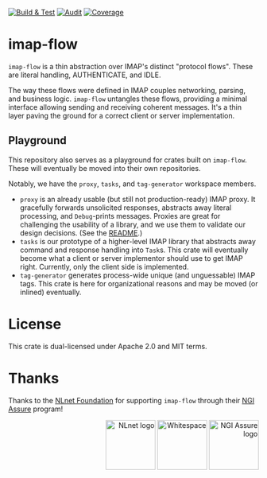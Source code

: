 [![Build & Test](https://github.com/duesee/imap-flow/actions/workflows/build_and_test.yml/badge.svg)](https://github.com/duesee/imap-flow/actions/workflows/build_and_test.yml)
[![Audit](https://github.com/duesee/imap-flow/actions/workflows/audit.yml/badge.svg)](https://github.com/duesee/imap-flow/actions/workflows/audit.yml)
[![Coverage](https://coveralls.io/repos/github/duesee/imap-flow/badge.svg?branch=main)](https://coveralls.io/github/duesee/imap-flow?branch=main)
<!--TODO-->
<!--[![Documentation](https://docs.rs/imap-flow/badge.svg)](https://docs.rs/imap-flow)-->

# imap-flow

`imap-flow` is a thin abstraction over IMAP's distinct "protocol flows".
These are literal handling, AUTHENTICATE, and IDLE.

The way these flows were defined in IMAP couples networking, parsing, and business logic.
`imap-flow` untangles these flows, providing a minimal interface allowing sending and receiving coherent messages.
It's a thin layer paving the ground for a correct client or server implementation.

## Playground

This repository also serves as a playground for crates built on `imap-flow`.
These will eventually be moved into their own repositories.

Notably, we have the `proxy`, `tasks`, and `tag-generator` workspace members.

* `proxy` is an already usable (but still not production-ready) IMAP proxy.
  It gracefully forwards unsolicited responses, abstracts away literal processing, and `Debug`-prints messages.
  Proxies are great for challenging the usability of a library, and we use them to validate our design decisions.
  (See the [README](./proxy/README.md).)
* `tasks` is our prototype of a higher-level IMAP library that abstracts away command and response handling into `Task`s.
  This crate will eventually become what a client or server implementor should use to get IMAP right.
  Currently, only the client side is implemented.
* `tag-generator` generates process-wide unique (and unguessable) IMAP tags.
  This crate is here for organizational reasons and may be moved (or inlined) eventually.

# License

This crate is dual-licensed under Apache 2.0 and MIT terms.

# Thanks

Thanks to the [NLnet Foundation](https://nlnet.nl/) for supporting `imap-flow` through their [NGI Assure](https://nlnet.nl/assure/) program!

<div align="right">
    <img alt="NLnet logo" height="100px" src="https://user-images.githubusercontent.com/8997731/215262095-ab12d43a-ca8a-4d44-b79b-7e99ab91ca01.png"/>
    <img alt="Whitespace" height="100px" src="https://user-images.githubusercontent.com/8997731/221422192-60d28ed4-10bb-441e-957d-93af58166707.png"/>
    <img alt="NGI Assure logo" height="100px" src="https://user-images.githubusercontent.com/8997731/215262235-0db02da9-7c6c-498e-a3d2-7ea7901637bf.png"/>
</div>
